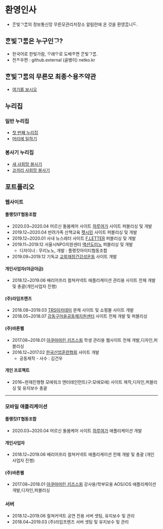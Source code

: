 # 환영인사
- ᄒᆞᆫ빛ᄀᆞᄅᆞᆷ의 정보통신망 무른모관리저장소 알림란에 온 것을 환영ᄒᆞᆸ니ᄃᆞ.

## ᄒᆞᆫ빛ᄀᆞᄅᆞᆷ은 누구인ᄀᆞ?
- 한국어로 한빛가람, ᄋᆞ래ᄋᆞ로 도배ᄒᆞ면 ᄒᆞᆫ빛ᄀᆞᄅᆞᆷ.
- 전ᄌᆞ우편 : github.external (골뱅이) netko.kr

## ᄒᆞᆫ빛ᄀᆞᄅᆞᆷ의 무른모 최종ᄉᆞ용ᄌᆞ약관
- [여기를 보시오](https://hanb.jp/license/limit_software_2.html)

## 누리집
### 일반 누리집
- [첫 번째 누리집](https://hanb.jp)
- [머리에 일하기](https://moe.work)

### 봉사기 누리집
- [새 사회망 봉사기](https://twitter.com/myskys2)
- [코끼리 사회망 봉사기](https://ani.work)

## 포트폴리오
### 웹사이트

#### 플랭킷IT협동조합
- 2020.03~2020.04 어르신 돌봄케어 사이트 [하루여가](http://haruyeoga.com/) 사이트 퍼블리싱 및 개발
- 2019.12~2020.04 반려가족 산책교육 [펫시민](http://petsimin.kr/) 사이트 퍼블리싱 및 개발
- 2019.12~2020.01 사내 뉴스레터 사이트 [F.LETTER](https://fletter.co.kr/) 퍼블리싱 및 개발
- 2019.11~2019.12 서울시NPO지원센터 [액션도미노](http://actiondomino.net/) 퍼블리싱 및 개발
  - 디자이너 : 무리노노, 개발 : 플랭킷아이티협동조합
- 2019.09~2019.12 기독교 [교회재정건강성운동](http://www.cfan.or.kr/) 사이트 개발
#### 개인사업자(야금야금)
- 2018.12~2019.06 배리어프리 컬쳐커넥트 애플리케이션 관리용 사이트 전체 개발 및 총괄(개인사업자 진행)

#### (주)라임프렌즈
- 2018.08~2019.03 [TRS아카데미](http://www.trsacademy.co.kr/) 문제 사이트 및 쇼핑몰 사이트 개발
- 2018.05~2018.07 [강동구마을공동체지원센터](http://www.gangdongmaeul.org/) 사이트 전체 개발 및 퍼블리싱
#### (주)바른웹
- 2017.08~2018.01 [아쿠마마린 키즈스윔](http://www.aqmarine.co.kr/) 학생 관리용 웹사이트 전체 개발,디자인,퍼블리싱
- 2016.12~2017.02 [한국산업훈련협회](http://www.kivta.or.kr/) 사이트 개발
  - 공동제작 - 사수 : 김건우

#### 개인 프로젝트
- 2016~현재진행형 모에워크 엔터테인먼트(구:모에모에) 사이트 제작,디자인,퍼블리싱 및 유지보수 총괄

----

### 모바일 애플리케이션

#### 플랭킷IT협동조합
- 2020.03~2020.04 어르신 돌봄케어 사이트 [하루여가](http://haruyeoga.com/) 애플리케이션 개발

#### 개인사업자
- 2018.12~2019.06 배리어프리 컬쳐커넥트 애플리케이션 전체 개발 및 총괄 (개인사업자 진행)

#### (주)바른웹
- 2017.08~2018.01 [아쿠마마린 키즈스윔](http://www.aqmarine.co.kr/) 강사용/학부모용 AOS/iOS 애플리케이션 개발,디자인,퍼블리싱

### 서버
- 2018.12~2019.06 컬쳐커넥트 공연 전용 서버 셋팅, 유지보수 및 관리
- 2018.04~2019.03 (주)라임프렌즈 서버 셋팅 및 유지보수 및 관리
